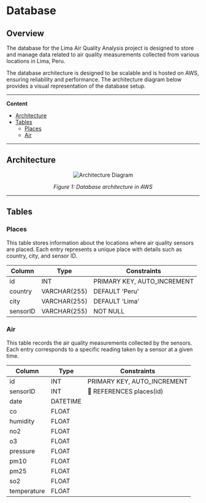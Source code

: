 # Database 

## Overview

The database for the Lima Air Quality Analysis project is designed to store and manage data related to air quality measurements collected from various locations in Lima, Peru.

The database architecture is designed to be scalable and is hosted on AWS, ensuring reliability and performance. The architecture diagram below provides a visual representation of the database setup.

---

**Content**

- [Architecture](#architecture)
- [Tables](#tables)
    - [Places](#places-table)
    - [Air](#air)

---

## Architecture

<p align="center">
    <img src="https://github.com/user-attachments/assets/c23566b3-5f31-4520-a88b-feb54ca1b155" alt="Architecture Diagram">
</p>

<p align="center"><em>Figure 1: Database architecture in AWS</em></p>

---

## Tables

### Places

This table stores information about the locations where air quality sensors are placed. Each entry represents a unique place with details such as country, city, and sensor ID.

| Column    | Type         | Constraints                |
|-----------|--------------|----------------------------|
| id        | INT          | PRIMARY KEY, AUTO_INCREMENT|
| country   | VARCHAR(255) | DEFAULT 'Peru'             |
| city      | VARCHAR(255) | DEFAULT 'Lima'             |
| sensorID  | VARCHAR(255) | NOT NULL                   |

### Air

This table records the air quality measurements collected by the sensors. Each entry corresponds to a specific reading taken by a sensor at a given time.

| Column      | Type         | Constraints                |
|-------------|--------------|----------------------------|
| id          | INT          | PRIMARY KEY, AUTO_INCREMENT|
| sensorID    | INT          | 🔑 REFERENCES places(id)    |
| date        | DATETIME     |                            |
| co          | FLOAT        |                            |
| humidity    | FLOAT        |                            |
| no2         | FLOAT        |                            |
| o3          | FLOAT        |                            |
| pressure    | FLOAT        |                            |
| pm10        | FLOAT        |                            |
| pm25        | FLOAT        |                            |
| so2         | FLOAT        |                            |
| temperature | FLOAT        |                            |



